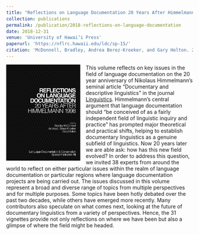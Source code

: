 ```yaml
---
title: "Reflections on Language Documentation 20 Years After Himmelmann 1998"
collection: publications
permalink: /publication/2018-reflections-on-language-documentation
date: 2018-12-31
venue: 'University of Hawai‘i Press'
paperurl: 'https://nflrc.hawaii.edu/ldc/sp-15/'
citation: 'McDonnell, Bradley, Andrea Berez-Kroeker, and Gary Holton. 2018.<i> Reflections on Language Documentation 20 Years After Himmelmann 1998</i>. (Language Documentation &amp;amp; Conservation Special Publication no. 15.) Honolulu: University of Hawai’i Press.'
---
```


<img src="/images/ldc-sp15-cover.png" width="200" align="left" style="margin-right: 15px;">This volume reflects on key issues in the field of language documentation on the 20 year anniversary of Nikolaus Himmelmann’s seminal article “Documentary and descriptive linguistics” in the journal [Linguistics](https://doi.org/10.1515/ling.1998.36.1.161). Himmelmann’s central argument that language documentation should “be conceived of as a fairly independent field of linguistic inquiry and practice” has prompted major theoretical and practical shifts, helping to establish documentary linguistics as a genuine subfield of linguistics. Now 20 years later we are able ask: how has this new field evolved?  In order to address this question, we invited 38 experts from around the world to reflect on either particular issues within the realm of language documentation or particular regions where language documentation projects are being carried out. The issues discussed in this volume represent a broad and diverse range of topics from multiple perspectives and for multiple purposes. Some topics have been hotly debated over the past two decades, while others have emerged more recently. Many contributors also speculate on what comes next, looking at the future of documentary linguistics from a variety of perspectives. Hence, the 31 vignettes provide not only reflections on where we have been but also a glimpse of where the field might be headed.
